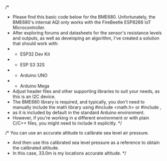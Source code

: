 /*
 * Please find this basic code below for the BME680. Unfortunately, the BME680's internal AQI only works with the FireBeetle ESP8266 IoT Microcontroller.
 * After exploring forums and datasheets for the sensor's resistance levels and outputs, as well as developing an algorithm, I've created a solution that should work with:
 * - ESP32 Dev Kit
 * - ESP S3 32S
 * - Arduino UNO
 * - Arduino Mega
 * Adjust header files and other supporting libraries to suit your needs, as this is an I2C device.
 * The BME680 library is required, and typically, you don't need to manually include the math library using #include <math.h> or #include <cmath>,
 * as it is included by default in the standard Arduino environment.
 * However, if you're working in a different environment or with plain C/C++ files, you might need to include it explicitly.
 */

/* You can use an accurate altitude to calibrate sea level air pressure. 
 * And then use this calibrated sea level pressure as a reference to obtain the calibrated altitude.
 * In this case, 33.0m is my locations accurate altitude.
 */
